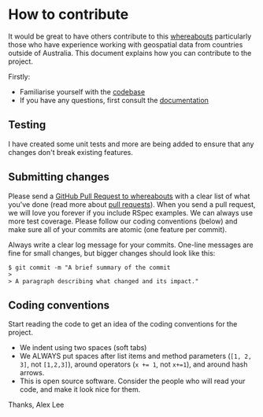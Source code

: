 # How to contribute

It would be great to have others contribute to this [whereabouts](https://https://github.com/ajl2718/whereabouts) particularly those who have experience working with geospatial data from countries outside of Australia. This document
explains how you can contribute to the project.

Firstly:

  * Familiarise yourself with the [codebase](https://https://github.com/ajl2718/whereabouts)
  * If you have any questions, first consult the [documentation](https://whereabouts.readthedocs.io/en/latest/)

## Testing

I have created some unit tests and more are being added to ensure that any changes don't break existing features.

## Submitting changes

Please send a [GitHub Pull Request to whereabouts](https://github.com/ajl2718/whereabouts/pull/new/master) with a clear list of what you've done (read more about [pull requests](http://help.github.com/pull-requests/)). When you send a pull request, we will love you forever if you include RSpec examples. We can always use more test coverage. Please follow our coding conventions (below) and make sure all of your commits are atomic (one feature per commit).

Always write a clear log message for your commits. One-line messages are fine for small changes, but bigger changes should look like this:

    $ git commit -m "A brief summary of the commit
    > 
    > A paragraph describing what changed and its impact."

## Coding conventions

Start reading the code to get an idea of the coding conventions for the project.

  * We indent using two spaces (soft tabs)
  * We ALWAYS put spaces after list items and method parameters (`[1, 2, 3]`, not `[1,2,3]`), around operators (`x += 1`, not `x+=1`), and around hash arrows.
  * This is open source software. Consider the people who will read your code, and make it look nice for them. 

Thanks,
Alex Lee

